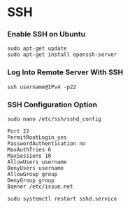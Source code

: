 # SSH

### Enable SSH on Ubuntu

```
sudo apt-get update
sudo apt-get install openssh-server
```

### Log Into Remote Server With SSH

```
ssh username@IPv4 -p22
```

### SSH Configuration Option

```
sudo nano /etc/ssh/sshd_config
```

```
Port 22
PermitRootLogin_yes
PasswordAuthentication no
MaxAuthTries 6 
MaxSessions 10
AllowUsers username
DenyUsers username
AllowGroup group
DenyGroup group 
Banner /etc/issue.net
```

```
sudo systemctl restart sshd.service
```
